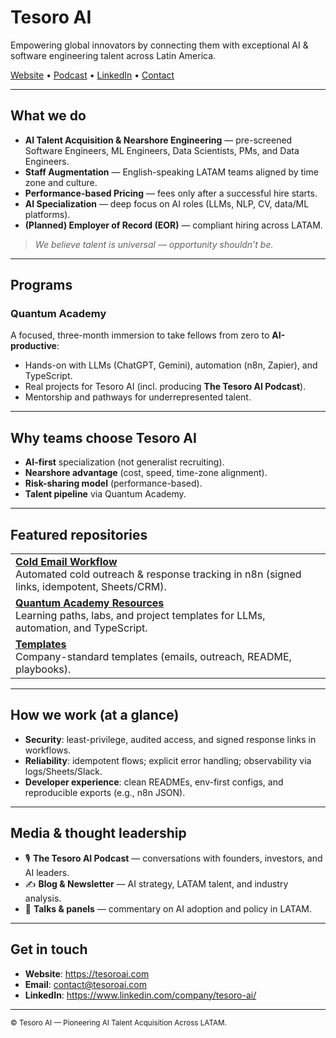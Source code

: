 <!-- Tesoro AI • GitHub Org README -->

<!-- Top: Logo (optional) + Tagline -->
<p align="left">
  <!-- Replace with your logo URL or remove the <img> -->
  <!-- <img src="https://your-cdn/logo.svg" alt="Tesoro AI" height="44"> -->
</p>

# Tesoro AI
Empowering global innovators by connecting them with exceptional AI & software engineering talent across Latin America.

<!-- Quick links (like Microsoft org header) -->
<p align="left">
  <a href="https://tesoroai.com">Website</a> •
  <a href="https://podcasts.apple.com/us/podcast/the-tesoro-ai-podcast/id1527996104">Podcast</a> •
  <a href="https://www.linkedin.com/company/tesoro-ai/">LinkedIn</a> •
  <a href="mailto:contact@tesoroai.com">Contact</a>
</p>

---

## What we do
- **AI Talent Acquisition & Nearshore Engineering** — pre-screened Software Engineers, ML Engineers, Data Scientists, PMs, and Data Engineers.
- **Staff Augmentation** — English-speaking LATAM teams aligned by time zone and culture.
- **Performance-based Pricing** — fees only after a successful hire starts.
- **AI Specialization** — deep focus on AI roles (LLMs, NLP, CV, data/ML platforms).
- **(Planned) Employer of Record (EOR)** — compliant hiring across LATAM.

> _We believe talent is universal — opportunity shouldn’t be._

---

## Programs
### Quantum Academy
A focused, three-month immersion to take fellows from zero to **AI-productive**:
- Hands-on with LLMs (ChatGPT, Gemini), automation (n8n, Zapier), and TypeScript.
- Real projects for Tesoro AI (incl. producing **The Tesoro AI Podcast**).
- Mentorship and pathways for underrepresented talent.

---

## Why teams choose Tesoro AI
- **AI-first** specialization (not generalist recruiting).  
- **Nearshore advantage** (cost, speed, time-zone alignment).  
- **Risk-sharing model** (performance-based).  
- **Talent pipeline** via Quantum Academy.  

---

## Featured repositories

<table>
  <tr>
    <td>
      <b><a href="https://github.com/tesoroai/cold-email-workflow">Cold Email Workflow</a></b><br>
      Automated cold outreach & response tracking in n8n (signed links, idempotent, Sheets/CRM).
    </td>
  </tr>
  <tr>
    <td>
      <b><a href="https://github.com/tesoroai/quantum-academy-resources">Quantum Academy Resources</a></b><br>
      Learning paths, labs, and project templates for LLMs, automation, and TypeScript.
    </td>
  </tr>
  <tr>
    <td>
      <b><a href="https://github.com/tesoroai/templates">Templates</a></b><br>
      Company-standard templates (emails, outreach, README, playbooks).
    </td>
  </tr>
</table>

---

## How we work (at a glance)
- **Security**: least-privilege, audited access, and signed response links in workflows.  
- **Reliability**: idempotent flows; explicit error handling; observability via logs/Sheets/Slack.  
- **Developer experience**: clean READMEs, env-first configs, and reproducible exports (e.g., n8n JSON).  

---

## Media & thought leadership
- 🎙 **The Tesoro AI Podcast** — conversations with founders, investors, and AI leaders.  
- ✍️ **Blog & Newsletter** — AI strategy, LATAM talent, and industry analysis.  
- 🎤 **Talks & panels** — commentary on AI adoption and policy in LATAM.

---

## Get in touch
- **Website**: https://tesoroai.com  
- **Email**: contact@tesoroai.com  
- **LinkedIn**: https://www.linkedin.com/company/tesoro-ai/

<hr>

<sub>© Tesoro AI — Pioneering AI Talent Acquisition Across LATAM.</sub>
